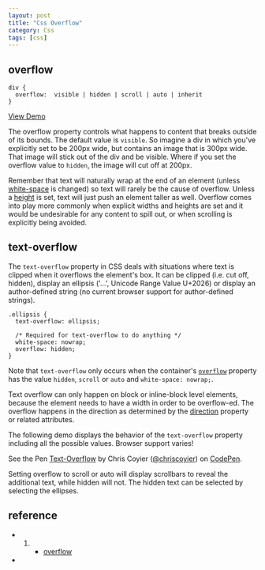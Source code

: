 ```yaml
---
layout: post
title: "Css Overflow"
category: Css
tags: [css]
--- 
```

## overflow

```
div {
  overflow:  visible | hidden | scroll | auto | inherit
}
```

[View Demo](http://css-tricks.com/examples/OverflowExample/)

The overflow property controls what happens to content that breaks outside of its bounds. The default value is `visible`. So imagine a div in which you've explicitly set to be 200px wide, but contains an image that is 300px wide. That image will stick out of the div and be visible. Where if you set the overflow value to `hidden`, the image will cut off at 200px.

Remember that text will naturally wrap at the end of an element (unless [white-space](http://css-tricks.com/almanac/properties/w/whitespace/) is changed) so text will rarely be the cause of overflow. Unless a [height](http://css-tricks.com/almanac/properties/h/height/) is set, text will just push an element taller as well. Overflow comes into play more commonly when explicit widths and heights are set and it would be undesirable for any content to spill out, or when scrolling is explicitly being avoided.

## text-overflow

The `text-overflow` property in CSS deals with situations where text is clipped when it overflows the element's box. It can be clipped (i.e. cut off, hidden), display an ellipsis ('…', Unicode Range Value U+2026) or display an author-defined string (no current browser support for author-defined strings).

```
.ellipsis {
  text-overflow: ellipsis;

  /* Required for text-overflow to do anything */
  white-space: nowrap;
  overflow: hidden;
}
```

Note that `text-overflow` only occurs when the container's [`overflow`](http://css-tricks.com/almanac/properties/o/overflow) property has the value `hidden`, `scroll` or `auto` and `white-space: nowrap;`.

Text overflow can only happen on block or inline-block level elements, because the element needs to have a width in order to be overflow-ed. The overflow happens in the direction as determined by the [direction](http://css-tricks.com/almanac/properties/d/direction/) property or related attributes. 

The following demo displays the behavior of the `text-overflow` property including all the possible values. Browser support varies!

<p data-height="268" data-theme-id="0" data-slug-hash="gvFGI" data-default-tab="result" class='codepen'>See the Pen <a href='http://codepen.io/chriscoyier/pen/gvFGI/'>Text-Overflow</a> by Chris Coyier (<a href='http://codepen.io/chriscoyier'>@chriscoyier</a>) on <a href='http://codepen.io'>CodePen</a>.</p>

Setting overflow to scroll or auto will display scrollbars to reveal the additional text, while hidden will not. The hidden text can be selected by selecting the ellipses.

## reference

- 1.  * [overflow](http://css-tricks.com/almanac/properties/o/overflow/)
- 

<script async src="//codepen.io/assets/embed/ei.js"></script>
